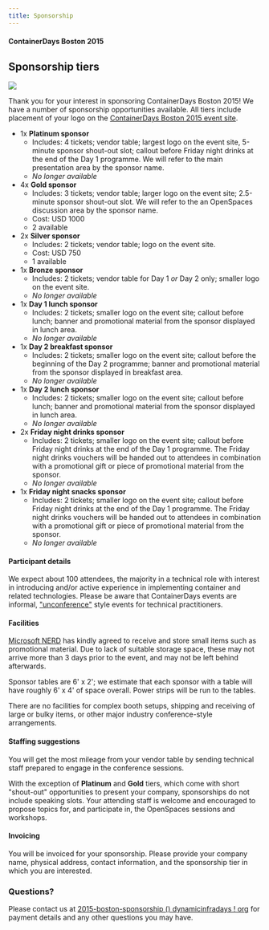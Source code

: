 ```yaml
---
title: Sponsorship
---
```


<style>
#footer {
   display: none;
   }
</style>

#### ContainerDays Boston 2015

## Sponsorship tiers

<img src="http://dynamicinfradays.org/img/logo.png" style="margin-left:auto;margin-right:auto;display:block">

Thank you for your interest in sponsoring ContainerDays Boston 2015! We have a number of sponsorship opportunities available. All tiers include placement of your logo on the [ContainerDays Boston 2015 event site](http://dynamicinfradays.org/events/2015-boston/).

* 1x **Platinum sponsor**
  * Includes: 4 tickets; vendor table; largest logo on the event site, 5-minute sponsor shout-out slot; callout before Friday night drinks at the end of the Day 1 programme. We will refer to the main presentation area by the sponsor name.
  * _No longer available_
* 4x **Gold sponsor**
  * Includes: 3 tickets; vendor table; larger logo on the event site; 2.5-minute sponsor shout-out slot. We will refer to the an OpenSpaces discussion area by the sponsor name.
  * Cost: USD 1000
  * 2 available
* 2x **Silver sponsor**
  * Includes: 2 tickets; vendor table; logo on the event site.
  * Cost: USD 750
  * 1 available
* 1x **Bronze sponsor**
  * Includes: 2 tickets; vendor table for Day 1 _or_ Day 2 only; smaller logo on the event site.
  * _No longer available_
* 1x **Day 1 lunch sponsor**
  * Includes: 2 tickets; smaller logo on the event site; callout before lunch; banner and promotional material from the sponsor displayed in lunch area.
  * _No longer available_
* 1x **Day 2 breakfast sponsor**
  * Includes: 2 tickets; smaller logo on the event site; callout before the beginning of the Day 2 programme; banner and promotional material from the sponsor displayed in breakfast area.
  * _No longer available_
* 1x **Day 2 lunch sponsor**
  * Includes: 2 tickets; smaller logo on the event site; callout before lunch; banner and promotional material from the sponsor displayed in lunch area.
  * _No longer available_
* 2x **Friday night drinks sponsor**
  * Includes: 2 tickets; smaller logo on the event site; callout before Friday night drinks at the end of the Day 1 programme. The Friday night drinks vouchers will be handed out to attendees in combination with a promotional gift or piece of promotional material from the sponsor.
  * _No longer available_
* 1x **Friday night snacks sponsor**
  * Includes: 2 tickets; smaller logo on the event site; callout before Friday night drinks at the end of the Day 1 programme. The Friday night drinks vouchers will be handed out to attendees in combination with a promotional gift or piece of promotional material from the sponsor.
  * _No longer available_

#### Participant details

We expect about 100 attendees, the majority in a technical role with interest in introducing and/or active experience in implementing container and related technologies. Please be aware that ContainerDays events are informal,  ["unconference"](http://en.wikipedia.org/wiki/Unconference) style events for technical practitioners.

#### Facilities

[Microsoft NERD](http://dynamicinfradays.org/events/2015-boston/#location) has kindly agreed to receive and store small items such as promotional material. Due to lack of suitable storage space, these may not arrive more than 3 days prior to the event, and may not be left behind afterwards.

Sponsor tables are 6' x 2'; we estimate that each sponsor with a table will have roughly 6' x 4' of space overall. Power strips will be run to the tables.

There are no facilities for complex booth setups, shipping and receiving of large or bulky items, or other major industry conference-style arrangements.

#### Staffing suggestions

You will get the most mileage from your vendor table by sending technical staff prepared to engage in the conference sessions.

With the exception of **Platinum** and **Gold** tiers, which come with short "shout-out" opportunities to present your company, sponsorships do not include speaking slots. Your attending staff is welcome and encouraged to propose topics for, and participate in, the OpenSpaces sessions and workshops.

#### Invoicing

You will be invoiced for your sponsorship. Please provide your company name, physical address, contact information, and the sponsorship tier in which you are interested.

### Questions?

Please contact us at [2015-boston-sponsorship () dynamicinfradays ! org](mailto:2015-boston-sponsorship@dynamicinfradays.org) for payment details and any other questions you may have.

